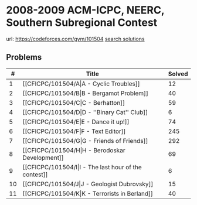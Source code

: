 # 2008-2009 ACM-ICPC, NEERC, Southern Subregional Contest

url: https://codeforces.com/gym/101504
[search solutions](https://www.google.com/search?q=Solution+OR+題解+2008-2009+ACM-ICPC,+NEERC,+Southern+Subregional+Contest)

## Problems

| # | Title | Solved |
| --- | --- | --- |
|1|[[CFICPC/101504/A\|A - Cyclic Troubles]]|12|
|2|[[CFICPC/101504/B\|B - Bergamot Problem]]|40|
|3|[[CFICPC/101504/C\|C - Berhatton]]|59|
|4|[[CFICPC/101504/D\|D - ''Binary Cat'' Club]]|6|
|5|[[CFICPC/101504/E\|E - Dance it up!]]|74|
|6|[[CFICPC/101504/F\|F - Text Editor]]|245|
|7|[[CFICPC/101504/G\|G - Friends of Friends]]|292|
|8|[[CFICPC/101504/H\|H - Berodoskar Development]]|69|
|9|[[CFICPC/101504/I\|I - The last hour of the contest]]|6|
|10|[[CFICPC/101504/J\|J - Geologist Dubrovsky]]|15|
|11|[[CFICPC/101504/K\|K - Terrorists in Berland]]|40|
